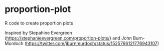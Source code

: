 # proportion-plot
R code to create proportion plots

Inspired by Stepahine Evergreen (https://stephanieevergreen.com/proportion-plots/) and John Burn-Murdoch (https://twitter.com/jburnmurdoch/status/1525766121776943107)

